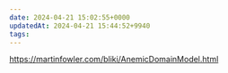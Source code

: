 ```yaml
---
date: 2024-04-21 15:02:55+0000
updatedAt: 2024-04-21 15:44:52+9940
tags: 
---
```

https://martinfowler.com/bliki/AnemicDomainModel.html